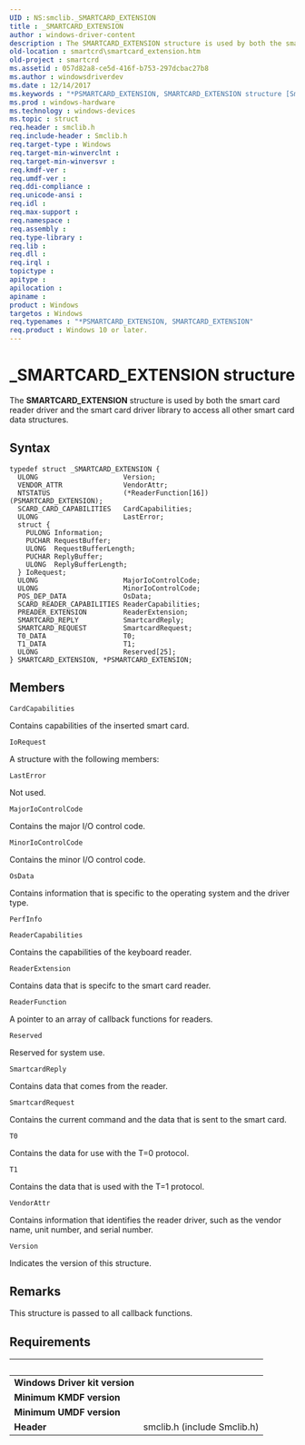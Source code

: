 ```yaml
---
UID : NS:smclib._SMARTCARD_EXTENSION
title : _SMARTCARD_EXTENSION
author : windows-driver-content
description : The SMARTCARD_EXTENSION structure is used by both the smart card reader driver and the smart card driver library to access all other smart card data structures.
old-location : smartcrd\smartcard_extension.htm
old-project : smartcrd
ms.assetid : 057d82a8-ce5d-416f-b753-297dcbac27b8
ms.author : windowsdriverdev
ms.date : 12/14/2017
ms.keywords : "*PSMARTCARD_EXTENSION, SMARTCARD_EXTENSION structure [Smart Card Reader Devices], PSMARTCARD_EXTENSION structure pointer [Smart Card Reader Devices], smartcrd.smartcard_extension, smclib/SMARTCARD_EXTENSION, PSMARTCARD_EXTENSION, _SMARTCARD_EXTENSION, SMARTCARD_EXTENSION, scstruct_399a1231-e161-450e-b5e2-6fc6035c865f.xml, smclib/PSMARTCARD_EXTENSION"
ms.prod : windows-hardware
ms.technology : windows-devices
ms.topic : struct
req.header : smclib.h
req.include-header : Smclib.h
req.target-type : Windows
req.target-min-winverclnt : 
req.target-min-winversvr : 
req.kmdf-ver : 
req.umdf-ver : 
req.ddi-compliance : 
req.unicode-ansi : 
req.idl : 
req.max-support : 
req.namespace : 
req.assembly : 
req.type-library : 
req.lib : 
req.dll : 
req.irql : 
topictype : 
apitype : 
apilocation : 
apiname : 
product : Windows
targetos : Windows
req.typenames : "*PSMARTCARD_EXTENSION, SMARTCARD_EXTENSION"
req.product : Windows 10 or later.
---
```


# _SMARTCARD_EXTENSION structure
The <b>SMARTCARD_EXTENSION</b> structure is used by both the smart card reader driver and the smart card driver library to access all other smart card data structures.

## Syntax
````
typedef struct _SMARTCARD_EXTENSION {
  ULONG                     Version;
  VENDOR_ATTR               VendorAttr;
  NTSTATUS                  (*ReaderFunction[16])(PSMARTCARD_EXTENSION);
  SCARD_CARD_CAPABILITIES   CardCapabilities;
  ULONG                     LastError;
  struct {
    PULONG Information;
    PUCHAR RequestBuffer;
    ULONG  RequestBufferLength;
    PUCHAR ReplyBuffer;
    ULONG  ReplyBufferLength;
  } IoRequest;
  ULONG                     MajorIoControlCode;
  ULONG                     MinorIoControlCode;
  POS_DEP_DATA              OsData;
  SCARD_READER_CAPABILITIES ReaderCapabilities;
  PREADER_EXTENSION         ReaderExtension;
  SMARTCARD_REPLY           SmartcardReply;
  SMARTCARD_REQUEST         SmartcardRequest;
  T0_DATA                   T0;
  T1_DATA                   T1;
  ULONG                     Reserved[25];
} SMARTCARD_EXTENSION, *PSMARTCARD_EXTENSION;
````

## Members


`CardCapabilities`

Contains capabilities of the inserted smart card.

`IoRequest`

A structure with the following members:

`LastError`

Not used.

`MajorIoControlCode`

Contains the major I/O control code.

`MinorIoControlCode`

Contains the minor I/O control code.

`OsData`

Contains information that is specific to the operating system and the driver type.

`PerfInfo`



`ReaderCapabilities`

Contains the capabilities of the keyboard reader.

`ReaderExtension`

Contains data that is specifc to the smart card reader.

`ReaderFunction`

A pointer to an array of callback functions for readers.

`Reserved`

Reserved for system use.

`SmartcardReply`

Contains data that comes from the reader.

`SmartcardRequest`

Contains the current command and the data that is sent to the smart card.

`T0`

Contains the data for use with the T=0 protocol.

`T1`

Contains the data that is used with the T=1 protocol.

`VendorAttr`

Contains information that identifies the reader driver, such as the vendor name, unit number, and serial number.

`Version`

Indicates the version of this structure.

## Remarks
This structure is passed to all callback functions.

## Requirements
| &nbsp; | &nbsp; |
| ---- |:---- |
| **Windows Driver kit version** |  |
| **Minimum KMDF version** |  |
| **Minimum UMDF version** |  |
| **Header** | smclib.h (include Smclib.h) |